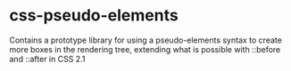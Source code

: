 css-pseudo-elements
===================

Contains a prototype library for using a pseudo-elements syntax to create more boxes in the rendering tree, extending what is possible with ::before and ::after in CSS 2.1